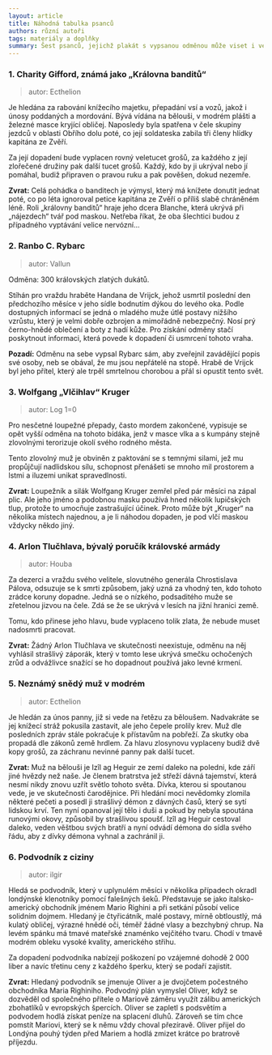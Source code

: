 ```yaml
---
layout: article
title: Náhodná tabulka psanců
authors: různí autoři
tags: materiály a doplňky
summary: Šest psanců, jejichž plakát s vypsanou odměnou může viset i ve vaší (herní) obci. Hoďte k6 a čtěte!
---
```


### 1. Charity Gifford, známá jako „Královna banditů“

> autor: Ecthelion

Je hledána za rabování knížecího majetku, přepadání vsí a vozů, jakož i únosy poddaných a mordování. Bývá vídána na bělouši, v modrém plášti a železné masce kryjící obličej. Naposledy byla spatřena v čele skupiny jezdců v oblasti Obřího dolu poté, co její soldateska zabila tři členy hlídky kapitána ze Zvěří.

Za její dopadení bude vyplacen rovný veletucet grošů, za každého z její zlořečené družiny pak další tucet grošů. Každý, kdo by ji ukrýval nebo jí pomáhal, budiž připraven o pravou ruku a pak pověšen, dokud nezemře.

__Zvrat:__ Celá pohádka o banditech je výmysl, který má knížete donutit jednat poté, co po léta ignoroval petice kapitána ze Zvěří o příliš slabě chráněném léně. Roli „královny banditů“ hraje jeho dcera Blanche, která ukrývá při „nájezdech“ tvář pod maskou. Netřeba říkat, že oba šlechtici budou z případného vyptávání velice nervózní…

### 2. Ranbo C. Rybarc

> autor: Vallun

Odměna: 300 královských zlatých dukátů.

Stíhán pro vraždu hraběte Handana de Vrijck, jehož usmrtil poslední den předchozího měsíce v jeho sídle bodnutím dýkou do levého oka. Podle dostupných informací se jedná o mladého muže útlé postavy nižšího vzrůstu, který je velmi dobře ozbrojen a mimořádně nebezpečný. Nosí prý černo-hnědé oblečení a boty z hadí kůže. Pro získání odměny stačí poskytnout informaci, která povede k dopadení či usmrcení tohoto vraha.

__Pozadí:__ Odměnu na sebe vypsal Rybarc sám, aby zveřejnil zavádějící popis své osoby, neb se obával, že mu jsou nepřátelé na stopě. Hrabě de Vrijck byl jeho přítel, který ale trpěl smrtelnou chorobou a přál si opustit tento svět.

### 3. Wolfgang „Vlčihlav“ Kruger

> autor: Log 1=0

Pro nesčetné loupežné přepady, často mordem zakončené, vypisuje se opět vyšší odměna na tohoto bídáka, jenž v masce vlka a s kumpány stejně zlovolnými terorizuje okolí svého rodného města.

Tento zlovolný muž je obviněn z paktování se s temnými silami, jež mu propůjčují nadlidskou sílu, schopnost přenášeti se mnoho mil prostorem a lstmi a iluzemi unikat spravedlnosti.

__Zvrat:__ Loupežník a silák Wolfgang Kruger zemřel před pár měsíci na zápal plic. Ale jeho jméno a podobnou masku používá hned několik lupičských tlup, protože to umocňuje zastrašující účinek. Proto může být „Kruger“ na několika místech najednou, a je li náhodou dopaden, je pod vlčí maskou vždycky někdo jiný.

### 4. Arlon Tlučhlava, bývalý poručík královské armády

> autor: Houba

Za dezerci a vraždu svého velitele, slovutného generála Chrostislava Pálova, odsuzuje se k smrti způsobem, jaký uzná za vhodný ten, kdo tohoto zrádce koruny dopadne. Jedná se o nízkého, podsaditého muže se zřetelnou jizvou na čele. Zdá se že se ukrývá v lesích na jižní hranici země.

Tomu, kdo přinese jeho hlavu, bude vyplaceno tolik zlata, že nebude muset nadosmrti pracovat.

__Zvrat:__ Žádný Arlon Tlučhlava ve skutečnosti neexistuje, odměnu na něj vyhlásil strašlivý záporák, který v tomto lese ukrývá smečku ochočených zrůd a odvážlivce snažící se ho dopadnout používá jako levné krmení.

### 5. Neznámý snědý muž v modrém

> autor: Ecthelion

Je hledán za únos panny, již si vede na řetězu za běloušem. Nadvakráte se jej knížecí stráž pokusila zastavit, ale jeho čepele prolily krev. Muž dle posledních zpráv stále pokračuje k přístavům na pobřeží. Za skutky oba propadá dle zákonů země hrdlem. Za hlavu zlosynovu vyplaceny budiž dvě kopy grošů, za záchranu nevinné panny pak další tucet.

__Zvrat:__ Muž na bělouši je Izîl ag Heguir ze zemí daleko na poledni, kde září jiné hvězdy než naše. Je členem bratrstva jež střeží dávná tajemství, která nesmí nikdy znovu uzřít světlo tohoto světa. Dívka, kterou si spoutanou vede, je ve skutečnosti čarodějnice. Při hledání moci nevědomky zlomila některé pečeti a posedl ji strašlivý démon z dávných časů, který se sytí lidskou krví. Ten nyní opanoval její tělo i duši a pokud by nebyla spoutána runovými okovy, způsobil by strašlivou spoušť. Izîl ag Heguir cestoval daleko, veden věštbou svých bratří a nyní odvádí démona do sídla svého řádu, aby z dívky démona vyhnal a zachránil ji.

### 6. Podvodník z ciziny

> autor: ilgir

Hledá se podvodník, který v uplynulém měsíci v několika případech okradl londýnské klenotníky pomocí falešných šeků. Představuje se jako italsko-americký obchodník jménem Mario Righini a při setkání působí velice solidním dojmem. Hledaný je čtyřicátník, malé postavy, mírně obtloustlý, má kulatý obličej, výrazné hnědé oči, téměř žádné vlasy a bezchybný chrup. Na levém spánku má tmavé mateřské znaménko vejčitého tvaru. Chodí v tmavě modrém obleku vysoké kvality, amerického střihu.

Za dopadení podvodníka nabízejí poškození po vzájemné dohodě 2 000 liber a navíc třetinu ceny z každého šperku, který se podaří zajistit.

__Zvrat:__ Hledaný podvodník se jmenuje Oliver a je dvojčetem počestného obchodníka Maria Righiniho. Podvodný plán vymyslel Oliver, když se dozvěděl od společného přítele o Mario­vě záměru využít zálibu amerických zbohatlíků v evropských špercích. Oliver se zapletl s podsvětím a podvodem hodlá získat peníze na splacení dluhů. Zároveň se tím chce pomstít Mariovi, který se k němu vždy choval přezíravě. Oliver přijel do Londýna pouhý týden před Mariem a hodlá zmizet krátce po bratrově příjezdu.
